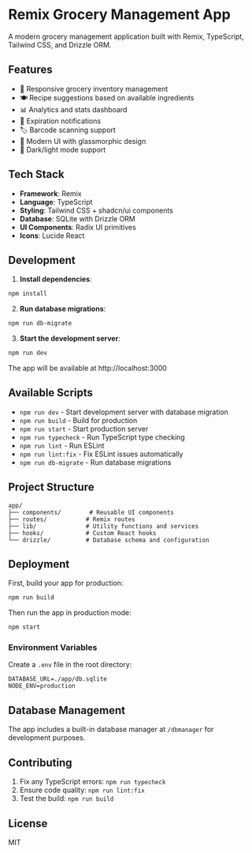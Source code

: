 # Remix Grocery Management App

A modern grocery management application built with Remix, TypeScript, Tailwind CSS, and Drizzle ORM.

## Features

- 📱 Responsive grocery inventory management
- 🍽️ Recipe suggestions based on available ingredients
- 📊 Analytics and stats dashboard
- 🔔 Expiration notifications
- 🏷️ Barcode scanning support
- 🎨 Modern UI with glassmorphic design
- 🌙 Dark/light mode support

## Tech Stack

- **Framework**: Remix
- **Language**: TypeScript
- **Styling**: Tailwind CSS + shadcn/ui components
- **Database**: SQLite with Drizzle ORM
- **UI Components**: Radix UI primitives
- **Icons**: Lucide React

## Development

1. **Install dependencies**:
```bash
npm install
```

2. **Run database migrations**:
```bash
npm run db-migrate
```

3. **Start the development server**:
```bash
npm run dev
```

The app will be available at http://localhost:3000

## Available Scripts

- `npm run dev` - Start development server with database migration
- `npm run build` - Build for production
- `npm run start` - Start production server
- `npm run typecheck` - Run TypeScript type checking
- `npm run lint` - Run ESLint
- `npm run lint:fix` - Fix ESLint issues automatically
- `npm run db-migrate` - Run database migrations

## Project Structure

```
app/
├── components/        # Reusable UI components
├── routes/           # Remix routes
├── lib/              # Utility functions and services
├── hooks/            # Custom React hooks
└── drizzle/          # Database schema and configuration
```

## Deployment

First, build your app for production:

```bash
npm run build
```

Then run the app in production mode:

```bash
npm start
```

### Environment Variables

Create a `.env` file in the root directory:

```env
DATABASE_URL=./app/db.sqlite
NODE_ENV=production
```

## Database Management

The app includes a built-in database manager at `/dbmanager` for development purposes.

## Contributing

1. Fix any TypeScript errors: `npm run typecheck`
2. Ensure code quality: `npm run lint:fix`
3. Test the build: `npm run build`

## License

MIT
